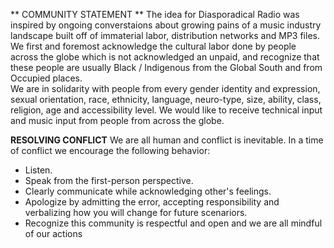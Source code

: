 ** COMMUNITY STATEMENT **
The idea for Diasporadical Radio was inspired by ongoing converstaions about growing pains of a music industry landscape built off of immaterial labor, distribution networks and MP3 files. 
We first and foremost acknowledge the cultural labor done by people across the globe which is not acknowledged an unpaid, and recognize that these people are usually Black / Indigenous from the Global South and from Occupied places.   
We are in solidarity with people from every gender identity and expression, sexual orientation, race, ethnicity, language, neuro-type, size, ability, class, religion, age and accessibility level. 
We would like to receive technical input and music input from people from across the globe. 

**RESOLVING CONFLICT**
We are all human and conflict is inevitable. In a time of conflict we encourage the following behavior:
- Listen.
- Speak from the first-person perspective. 
- Clearly communicate while acknowledging other's feelings.
- Apologize by admitting the error, accepting responsibility and verbalizing how you will change for future scenariors. 
- Recognize this community is respectful and open and we are all mindful of our actions 
